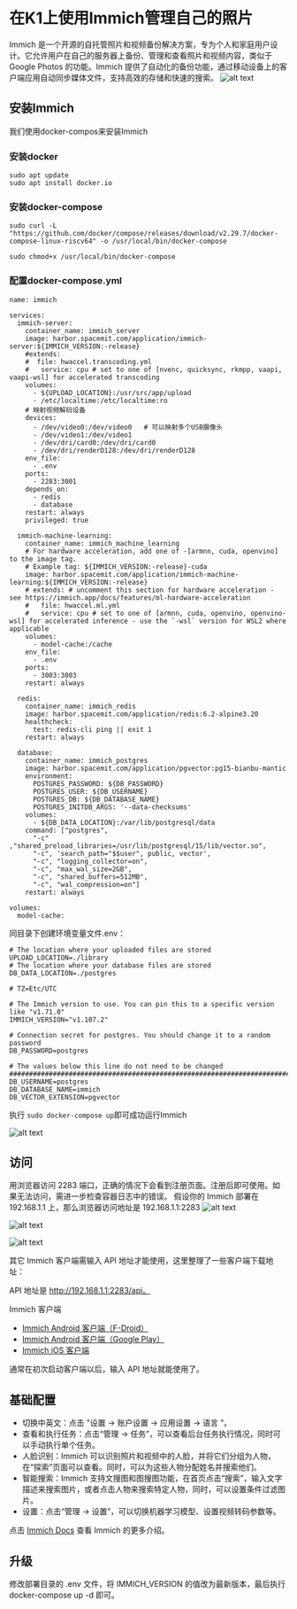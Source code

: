 # 在K1上使用Immich管理自己的照片

Immich 是一个开源的自托管照片和视频备份解决方案，专为个人和家庭用户设计。它允许用户在自己的服务器上备份、管理和查看照片和视频内容，类似于 Google Photos 的功能。Immich 提供了自动化的备份功能，通过移动设备上的客户端应用自动同步媒体文件，支持高效的存储和快速的搜索。
![alt text](image.png)

## 安装Immich
我们使用docker-compos来安装Immich
### 安装docker

~~~
sudo apt update
sudo apt install docker.io
~~~

### 安装docker-compose
~~~
sudo curl -L "https://github.com/docker/compose/releases/download/v2.29.7/docker-compose-linux-riscv64" -o /usr/local/bin/docker-compose

sudo chmod+x /usr/local/bin/docker-compose
~~~

### 配置docker-compose.yml

~~~
name: immich

services:
  immich-server:
    container_name: immich_server
    image: harbor.spacemit.com/application/immich-server:${IMMICH_VERSION:-release}
    #extends:
    #  file: hwaccel.transcoding.yml
    #   service: cpu # set to one of [nvenc, quicksync, rkmpp, vaapi, vaapi-wsl] for accelerated transcoding
    volumes:
      - ${UPLOAD_LOCATION}:/usr/src/app/upload
      - /etc/localtime:/etc/localtime:ro
    # 映射视频解码设备
    devices:
      - /dev/video0:/dev/video0   # 可以映射多个USB摄像头
      - /dev/video1:/dev/video1
      - /dev/dri/card0:/dev/dri/card0
      - /dev/dri/renderD128:/dev/dri/renderD128
    env_file:
      - .env
    ports:
      - 2283:3001
    depends_on:
      - redis
      - database
    restart: always
    privileged: true

  immich-machine-learning:
    container_name: immich_machine_learning
    # For hardware acceleration, add one of -[armnn, cuda, openvino] to the image tag.
    # Example tag: ${IMMICH_VERSION:-release}-cuda
    image: harbor.spacemit.com/application/immich-machine-learning:${IMMICH_VERSION:-release}
    # extends: # uncomment this section for hardware acceleration - see https://immich.app/docs/features/ml-hardware-acceleration
    #   file: hwaccel.ml.yml
    #   service: cpu # set to one of [armnn, cuda, openvino, openvino-wsl] for accelerated inference - use the `-wsl` version for WSL2 where applicable
    volumes:
      - model-cache:/cache
    env_file:
      - .env
    ports:
      - 3003:3003
    restart: always

  redis:
    container_name: immich_redis
    image: harbor.spacemit.com/application/redis:6.2-alpine3.20
    healthcheck:
      test: redis-cli ping || exit 1
    restart: always

  database:
    container_name: immich_postgres
    image: harbor.spacemit.com/application/pgvector:pg15-bianbu-mantic
    environment:
      POSTGRES_PASSWORD: ${DB_PASSWORD}
      POSTGRES_USER: ${DB_USERNAME}
      POSTGRES_DB: ${DB_DATABASE_NAME}
      POSTGRES_INITDB_ARGS: '--data-checksums'
    volumes:
      - ${DB_DATA_LOCATION}:/var/lib/postgresql/data
    command: ["postgres", 
      "-c" ,"shared_preload_libraries=/usr/lib/postgresql/15/lib/vector.so", 
      "-c", 'search_path="$$user", public, vector', 
      "-c", "logging_collector=on", 
      "-c", "max_wal_size=2GB", 
      "-c", "shared_buffers=512MB", 
      "-c", "wal_compression=on"]
    restart: always

volumes:
  model-cache:
~~~

同目录下创建环境变量文件.env：
~~~
# The location where your uploaded files are stored
UPLOAD_LOCATION=./library
# The location where your database files are stored
DB_DATA_LOCATION=./postgres

# TZ=Etc/UTC

# The Immich version to use. You can pin this to a specific version like "v1.71.0"
IMMICH_VERSION="v1.107.2"

# Connection secret for postgres. You should change it to a random password
DB_PASSWORD=postgres

# The values below this line do not need to be changed
###################################################################################
DB_USERNAME=postgres
DB_DATABASE_NAME=immich
DB_VECTOR_EXTENSION=pgvector

~~~

执行 `sudo docker-compose up`即可成功运行Immich

![alt text](786CA34E-6BC8-4ABD-8EFD-9F2301E35263.png)


## 访问 

用浏览器访问 2283 端口，正确的情况下会看到注册页面。注册后即可使用。如果无法访问，需进一步检查容器日志中的错误。
假设你的 Immich 部署在 192.168.1.1 上，那么浏览器访问地址是 192.168.1.1:2283
![alt text](<Screenshot from 2024-10-21 15-04-39.png>) 

![alt text](<Screenshot from 2024-10-21 15-05-16.png>) 

![alt text](<Screenshot from 2024-10-21 15-05-55.png>)




其它 Immich 客户端需输入 API 地址才能使用，这里整理了一些客户端下载地址：

API 地址是 http://192.168.1.1:2283/api。

Immich 客户端
 - [Immich Android 客户端（F-Droid）](https://f-droid.org/en/packages/app.alextran.immich/)
 - [Immich Android 客户端（Google Play）](https://play.google.com/store/apps/details?id=app.alextran.immich)
 - [Immich iOS 客户端](https://apps.apple.com/sg/app/immich/id1613945652)
 
通常在初次启动客户端以后，输入 API 地址就能使用了。


## 基础配置
* 切换中英文：点击 "设置 -> 账户设置 -> 应用设置 -> 语言 "。
* 查看和执行任务：点击“管理 -> 任务”，可以查看后台任务执行情况，同时可以手动执行单个任务。
* 人脸识别：Immich 可以识别照片和视频中的人脸，并将它们分组为人物，在“探索”页面可以查看。同时，可以为这些人物分配姓名并搜索他们。
* 智能搜索：Immich 支持文搜图和图搜图功能，在首页点击“搜索”，输入文字描述来搜索图片，或者点击人物来搜索特定人物，同时，可以设置条件过滤图片。
* 设置：点击“管理 -> 设置”，可以切换机器学习模型、设置视频转码参数等。

点击 [Immich Docs](https://immich.app/docs/overview/introduction) 查看 Immich 的更多介绍。


## 升级 

修改部署目录的 .env 文件，将 IMMICH_VERSION 的值改为最新版本，最后执行 docker-compose up -d 即可。

